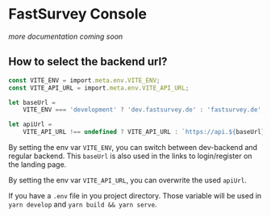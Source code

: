 # FastSurvey Console

_more documentation coming soon_

## How to select the backend url?

```ts
const VITE_ENV = import.meta.env.VITE_ENV;
const VITE_API_URL = import.meta.env.VITE_API_URL;

let baseUrl =
    VITE_ENV === 'development' ? 'dev.fastsurvey.de' : 'fastsurvey.de';

let apiUrl =
    VITE_API_URL !== undefined ? VITE_API_URL : `https://api.${baseUrl}`;
```

By setting the env var `VITE_ENV`, you can switch between dev-backend and regular backend. This `baseUrl` is also used in the links to login/register on the landing page.

By setting the env var `VITE_API_URL`, you can overwrite the used `apiUrl`.

If you have a `.env` file in you project directory. Those variable will be used in `yarn develop` and `yarn build && yarn serve`.
